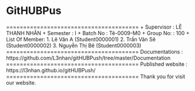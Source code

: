 <h1>GitHUBPus</h1>
=======================================
+ Supervisor	: LÊ THANH NHÂN
+ Semester		: I	
+ Batch No		: Tê-0009-M0	
+ Group No:		: 100
+ List Of Member:
	1. Lê Văn A  	(Student0000001)
	2. Trần Văn Sê	(Student0000002)
	3. Nguyễn Thị Bê 	(Student0000003)	
=======================================
Documentations : https://github.com/L3nhan/gitHUBPush/tree/master/Documentation
=======================================
Published website : https://l3nhan.github.io/gitHUBPush/
=======================================
Thank you for visit our website.
